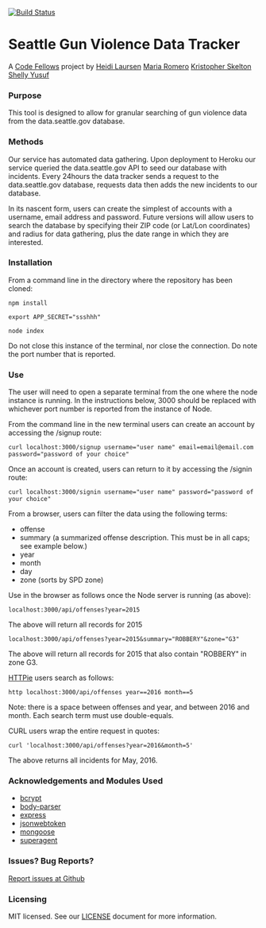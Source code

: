 [![Build Status](https://travis-ci.org/pnwlady/SGVDT.svg?branch=master)](https://travis-ci.org/pnwlady/SGVDT)

# Seattle Gun Violence Data Tracker

A [Code Fellows](https://www.codefellows.org/) project by [Heidi Laursen](https://github.com/pnwlady/SGVDT) [Maria Romero](https://github.com/MiaRomero/SGVDT) [Kristopher Skelton](https://github.com/KMSkelton/SGVDT) [Shelly Yusuf](https://github.com/CWShelly/SGVDT)

### Purpose
This tool is designed to allow for granular searching of gun violence data from the data.seattle.gov database.

### Methods
Our service has automated data gathering. Upon deployment to Heroku our service queried the data.seattle.gov API to seed our database with incidents. Every 24hours the data tracker sends a request to the data.seattle.gov database, requests data then adds the new incidents to our database.

In its nascent form, users can create the simplest of accounts with a username, email address and password. Future versions will allow users to search the database by specifying their ZIP code (or Lat/Lon coordinates) and radius for data gathering, plus the date range in which they are interested.

### Installation
From a command line in the directory where the repository has been cloned:
```
npm install

export APP_SECRET="ssshhh"

node index
```
Do not close this instance of the terminal, nor close the connection.
Do note the port number that is reported.

### Use
The user will need to open a separate terminal from the one where the node instance is running. In the instructions below, 3000 should be replaced with whichever port number is reported from the instance of Node.

From the command line in the new terminal users can create an account by accessing the /signup route:
```
curl localhost:3000/signup username="user name" email=email@email.com password="password of your choice"
```

Once an account is created, users can return to it by accessing the /signin route:
```
curl localhost:3000/signin username="user name" password="password of your choice"
```

From a browser, users can filter the data using the following terms:
* offense
* summary (a summarized offense description. This must be in all caps; see example below.)
* year
* month
* day
* zone (sorts by SPD zone)

Use in the browser as follows once the Node server is running (as above):
```
localhost:3000/api/offenses?year=2015
```
The above will return all records for 2015

```
localhost:3000/api/offenses?year=2015&summary="ROBBERY"&zone="G3"
```
The above will return all records for 2015 that also contain "ROBBERY" in zone G3.

[HTTPie](https://github.com/jkbrzt/httpie) users search as follows:
```
http localhost:3000/api/offenses year==2016 month==5
```
Note: there is a space between offenses and year, and between 2016 and month. Each search term must use double-equals.

CURL users wrap the entire request in quotes:
```
curl 'localhost:3000/api/offenses?year=2016&month=5'
```
The above returns all incidents for May, 2016.

### Acknowledgements and Modules Used
  * [bcrypt](https://www.npmjs.com/package/bcrypt)
  * [body-parser](https://www.npmjs.com/package/body-parser)
  * [express](https://www.npmjs.com/package/express)
  * [jsonwebtoken](https://www.npmjs.com/package/jsonwebtoken)
  * [mongoose](https://www.npmjs.com/package/mongoose)
  * [superagent](https://www.npmjs.com/package/superagent)

### Issues? Bug Reports?
[Report issues at Github](https://github.com/SGVDT/SGVDT/issues)

### Licensing
MIT licensed. See our [LICENSE](https://github.com/SGVDT/SGVDT/blob/master/LICENSE) document for more information.
